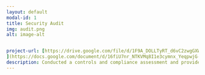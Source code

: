 ```yaml
---
layout: default
modal-id: 1
title: Security Audit
img: audit.png
alt: image-alt


project-url: [https://drive.google.com/file/d/1F9A_DOLLTyRT_d6vC2zwgGXW5ZSNL9DP/view?usp=sharing
](https://docs.google.com/document/d/16fiU7nr_NTKVMq8I1e3cymnx_YeqpwjG-m0ZXzgUZ-k/edit?usp=sharing)
description: Conducted a controls and compliance assessment and provided recommendations to company stakeholders to mitigate risks and avoid fines based on best practices for NIST CSF, PCI DSS, GDPR, SOC 1 & SOC 2.
---
```

